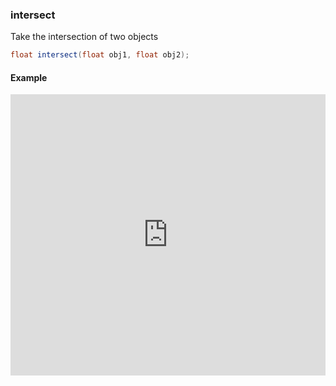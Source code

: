 ### intersect

Take the intersection of two objects

```glsl
float intersect(float obj1, float obj2);
```

#### Example
<iframe width="100%" height="450px" src="https://shader-park.appspot.com/sculpture/-LM3HsbO0jkByC9KAAgs?example=true&embed=true" frameborder="0"></iframe>